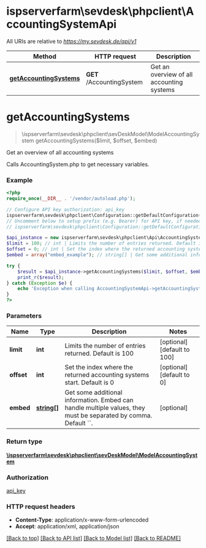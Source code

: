 # ispserverfarm\sevdesk\phpclient\AccountingSystemApi

All URIs are relative to *https://my.sevdesk.de/api/v1*

Method | HTTP request | Description
------------- | ------------- | -------------
[**getAccountingSystems**](AccountingSystemApi.md#getAccountingSystems) | **GET** /AccountingSystem | Get an overview of all accounting systems


# **getAccountingSystems**
> \ispserverfarm\sevdesk\phpclient\sevDeskModel\ModelAccountingSystem getAccountingSystems($limit, $offset, $embed)

Get an overview of all accounting systems

Calls AccountingSystem.php to get necessary variables.

### Example
```php
<?php
require_once(__DIR__ . '/vendor/autoload.php');

// Configure API key authorization: api_key
ispserverfarm\sevdesk\phpclient\Configuration::getDefaultConfiguration()->setApiKey('token', 'YOUR_API_KEY');
// Uncomment below to setup prefix (e.g. Bearer) for API key, if needed
// ispserverfarm\sevdesk\phpclient\Configuration::getDefaultConfiguration()->setApiKeyPrefix('token', 'Bearer');

$api_instance = new ispserverfarm\sevdesk\phpclient\Api\AccountingSystemApi();
$limit = 100; // int | Limits the number of entries returned. Default is 100
$offset = 0; // int | Set the index where the returned accounting systems start. Default is 0
$embed = array("embed_example"); // string[] | Get some additional information. Embed can handle multiple values, they must be separated by comma. Default ``.

try {
    $result = $api_instance->getAccountingSystems($limit, $offset, $embed);
    print_r($result);
} catch (Exception $e) {
    echo 'Exception when calling AccountingSystemApi->getAccountingSystems: ', $e->getMessage(), PHP_EOL;
}
?>
```

### Parameters

Name | Type | Description  | Notes
------------- | ------------- | ------------- | -------------
 **limit** | **int**| Limits the number of entries returned. Default is 100 | [optional] [default to 100]
 **offset** | **int**| Set the index where the returned accounting systems start. Default is 0 | [optional] [default to 0]
 **embed** | [**string[]**](../Model/string.md)| Get some additional information. Embed can handle multiple values, they must be separated by comma. Default &#x60;&#x60;. | [optional]

### Return type

[**\ispserverfarm\sevdesk\phpclient\sevDeskModel\ModelAccountingSystem**](../Model/ModelAccountingSystem.md)

### Authorization

[api_key](../../README.md#api_key)

### HTTP request headers

 - **Content-Type**: application/x-www-form-urlencoded
 - **Accept**: application/xml, application/json

[[Back to top]](#) [[Back to API list]](../../README.md#documentation-for-api-endpoints) [[Back to Model list]](../../README.md#documentation-for-models) [[Back to README]](../../README.md)

